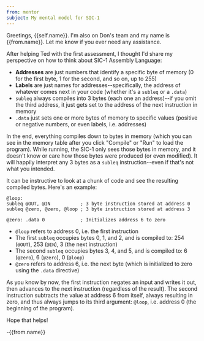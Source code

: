 ```yaml
---
from: mentor
subject: My mental model for SIC-1
---
```

Greetings, {{self.name}}. I'm also on Don's team and my name is {{from.name}}. Let me know if you ever need any assistance.

After helping Ted with the first assessment, I thought I'd share my perspective on how to think about SIC-1 Assembly Language:

* **Addresses** are just numbers that identify a specific byte of memory (0 for the first byte, 1 for the second, and so on, up to 255)
* **Labels** are just names for addresses--specifically, the address of whatever comes next in your code (whether it's a `subleq` or a `.data`)
* `subleq` always compiles into 3 bytes (each one an address)--if you omit the third address, it just gets set to the address of the next instruction in memory
* `.data` just sets one or more bytes of memory to specific values (positive or negative numbers, or even labels, i.e. addresses)

In the end, everything compiles down to bytes in memory (which you can see in the memory table after you click "Compile" or "Run" to load the program). While running, the SIC-1 only sees those bytes in memory, and it doesn't know or care how those bytes were produced (or even modified). It will happily interpret any 3 bytes as a `subleq` instruction--even if that's not what you intended.

It can be instructive to look at a chunk of code and see the resulting compiled bytes. Here's an example:

```
@loop:
subleq @OUT, @IN           ; 3 byte instruction stored at address 0
subleq @zero, @zero, @loop ; 3 byte instruction stored at address 3

@zero: .data 0             ; Initializes address 6 to zero
```

* `@loop` refers to address 0, i.e. the first instruction
* The first `subleq` occupies bytes 0, 1, and 2, and is compiled to: 254 (`@OUT`), 253 (`@IN`), 3 (the next instruction)
* The second `subleq` occupies bytes 3, 4, and 5, and is compiled to: 6 (`@zero`), 6 (`@zero`), 0 (`@loop`)
* `@zero` refers to address 6, i.e. the next byte (which is initialized to zero using the `.data` directive)

As you know by now, the first instruction negates an input and writes it out, then advances to the next instruction (regardless of the result). The second instruction subtracts the value at address 6 from itself, always resulting in zero, and thus always jumps to its third argument: `@loop`, i.e. address 0 (the beginning of the program).

Hope that helps!

-{{from.name}}
